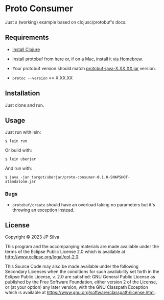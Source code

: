 # Proto Consumer

Just a (working) example based on clojusc/protobuf's docs.

## Requirements

* [Install Clojure](https://leiningen.org/)

* Install protobuf from [here](https://protobuf.dev/downloads/) or, if on a Mac, install it [via Homebrew](https://formulae.brew.sh/formula/protobuf).

* Your protobuf version should match [protobuf-java-X.XX.XX.jar](https://mvnrepository.com/artifact/com.google.protobuf/protobuf-java) version.
* ```protoc --version``` == X.XX.XX

## Installation

Just clone and run.

## Usage

Just run with lein:

    $ lein run

Or build with:

    $ lein uberjar

And run with:

    $ java -jar target/uberjar/proto-consumer-0.1.0-SNAPSHOT-standalone.jar

### Bugs

* ```protobuf/create``` should have an overload taking no parameters but it's throwing an exception instead.

## License

Copyright © 2023 JP Silva

This program and the accompanying materials are made available under the
terms of the Eclipse Public License 2.0 which is available at
http://www.eclipse.org/legal/epl-2.0.

This Source Code may also be made available under the following Secondary
Licenses when the conditions for such availability set forth in the Eclipse
Public License, v. 2.0 are satisfied: GNU General Public License as published by
the Free Software Foundation, either version 2 of the License, or (at your
option) any later version, with the GNU Classpath Exception which is available
at https://www.gnu.org/software/classpath/license.html.
